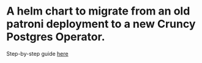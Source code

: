 # A helm chart to migrate from an old patroni deployment to a new Cruncy Postgres Operator.

Step-by-step guide [here](docs/patroni-migration.md)
